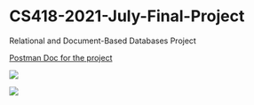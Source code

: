 # CS418-2021-July-Final-Project
<p>Relational and Document-Based Databases Project</p>
<a href="https://documenter.getpostman.com/view/16367283/Tzz4Qes9">Postman Doc for the project</a>
<p><img src="https://miro.medium.com/max/600/1*NFTgwZ_TUmceZnSHCundBw.jpeg"></p>
<p><img src="https://msd.miu.edu/wp-content/uploads/msd-logo-6-420x75-1.png" align="center"></p>
